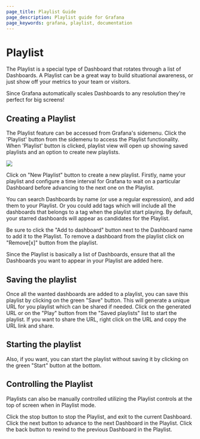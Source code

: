 ```yaml
---
page_title: Playlist Guide
page_description: Playlist guide for Grafana
page_keywords: grafana, playlist, documentation
---
```


# Playlist

The Playlist is a special type of Dashboard that rotates through a list of Dashboards. A Playlist can be a great way to build situational awareness, or just show off your metrics to your team or visitors.

Since Grafana automatically scales Dashboards to any resolution they're perfect for big screens!

## Creating a Playlist

The Playlist feature can be accessed from Grafana's sidemenu. Click the 'Playlist' button from the sidemenu to access the Playlist functionality. When 'Playlist' button is clicked, playlist view will open up showing saved playlists and an option to create new playlists.

<img src="/img/v2/dashboard_search.png" class="no-shadow">

Click on "New Playlist" button to create a new playlist. Firstly, name your playlist and configure a time interval for Grafana to wait on a particular Dashboard before advancing to the next one on the Playlist.

You can search Dashboards by name (or use a regular expression), and add them to your Playlist. Or you could add tags which will include all the dashboards that belongs to a tag when the playlist start playing. By default, your starred dashboards will appear as candidates for the Playlist.

Be sure to click the "Add to dashboard" button next to the Dashboard name to add it to the Playlist. To remove a dashboard from the playlist click on "Remove[x]" button from the playlist.

Since the Playlist is basically a list of Dashboards, ensure that all the Dashboards you want to appear in your Playlist are added here.

## Saving the playlist

Once all the wanted dashboards are added to a playlist, you can save this playlist by clicking on the green "Save" button. This will generate a unique URL for you playlist which can be shared if needed. Click on the generated URL or on the "Play" button from the "Saved playlists" list to start the playlist. If you want to share the URL, right click on the URL and copy the URL link and share.

## Starting the playlist

Also, if you want, you can start the playlist without saving it by clicking on the green "Start" button at the bottom.

## Controlling the Playlist

Playlists can also be manually controlled utilizing the Playlist controls at the top of screen when in Playlist mode.

Click the stop button to stop the Playlist, and exit to the current Dashboard.
Click the next button to advance to the next Dashboard in the Playlist.
Click the back button to rewind to the previous Dashboard in the Playlist.

